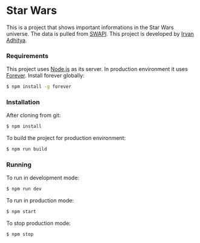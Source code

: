 # Star Wars

This is a project that shows important informations in the Star Wars universe. The data is pulled from [SWAPI].
This project is developed by [Irvan Adhitya].

### Requirements

This project uses [Node.js] as its server. In production environment it uses [Forever]. Install forever globally:
```sh
$ npm install -g forever
```

### Installation

After cloning from git:
```sh
$ npm install
```
To build the project for production environment:
```sh
$ npm run build
```

### Running

To run in development mode:
```sh
$ npm run dev
```
To run in production mode:
```sh
$ npm start
```
To stop production mode:
```sh
$ npm stop
```

   [SWAPI]: <http://swapi.co>
   [Irvan Adhitya]: <http://github.com/bisoelpetjah>
   [Node.js]: <http://nodejs.org>
   [Forever]: <https://github.com/foreverjs/forever>
